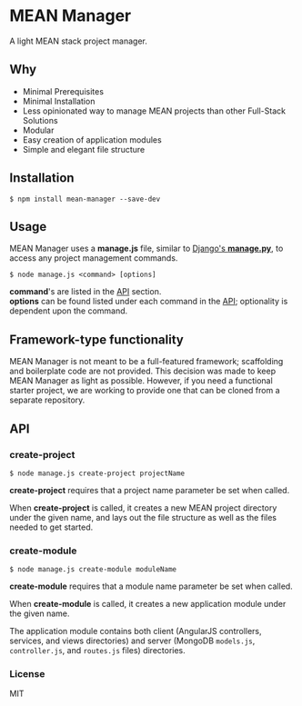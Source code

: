 # MEAN Manager
A light MEAN stack project manager.  

## Why

- Minimal Prerequisites
- Minimal Installation
- Less opinionated way to manage MEAN projects than other Full-Stack Solutions
- Modular
- Easy creation of application modules
- Simple and elegant file structure

## Installation

```
$ npm install mean-manager --save-dev
```

## Usage

MEAN Manager uses a **manage.js** file, similar to [Django's **manage.py**](https://docs.djangoproject.com/en/1.9/ref/django-admin/), to access 
any project management commands.

```
$ node manage.js <command> [options]
```

**command**'s are listed in the [API](https://github.com/michaeldistler/mean-manager#API) section.  
**options** can be found listed under each command in the [API](https://github.com/michaeldistler/mean-manager#API);
optionality is dependent upon the command.

## Framework-type functionality

MEAN Manager is not meant to be a full-featured framework; scaffolding and boilerplate code are not provided. 
This decision was made to keep MEAN Manager as light as possible. However, if you need a functional starter project,
we are working to provide one that can be cloned from a separate repository.

## API

### create-project 

```
$ node manage.js create-project projectName
```

**create-project** requires that a project name parameter be set when called.

When **create-project** is called, it creates a new MEAN project directory under the given name,
and lays out the file structure as well as the files needed to get started.

### create-module

```
$ node manage.js create-module moduleName
```

**create-module** requires that a module name parameter be set when called.

When **create-module** is called, it creates a new application module under the given name.

The application module contains both client (AngularJS controllers, services, and views directories) 
and server (MongoDB `models.js`, `controller.js`, and `routes.js` files) directories.  

### License

MIT 

[//]: # (TODO COMMANDS:)
[//]: # (- change app name)
[//]: # (- Add a command to automatically pull starter project and name it?)
[//]: # (- Basic functionality to get it running; server, index, etc.)
[//]: # (- npm, Gulp, or, Grunt for build)
